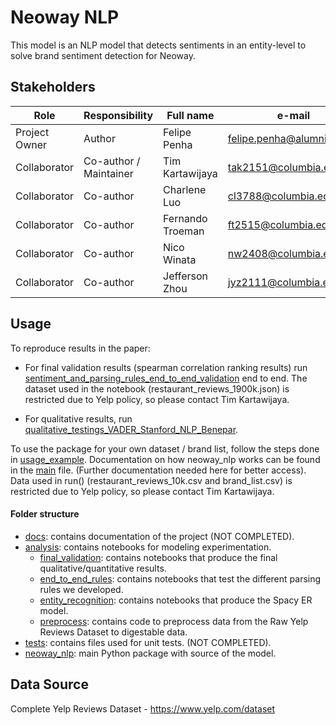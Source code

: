 # Neoway NLP

This model is an NLP model that detects sentiments in an entity-level to solve brand sentiment detection for Neoway.

## Stakeholders

| Role                 | Responsibility         | Full name                | e-mail       |
| -----                | ----------------       | -----------              | ---------    |
| Project Owner       | Author                 | Felipe Penha            | felipe.penha@alumni.usp.br |
| Collaborator         | Co-author / Maintainer              | Tim Kartawijaya | tak2151@columbia.edu   |
| Collaborator        | Co-author              | Charlene Luo | cl3788@columbia.edu   |
| Collaborator        | Co-author              | Fernando Troeman | ft2515@columbia.edu   |
| Collaborator        | Co-author              | Nico Winata | nw2408@columbia.edu   |
| Collaborator        | Co-author              | Jefferson Zhou | jyz2111@columbia.edu   |


## Usage

To reproduce results in the paper:
* For final validation results (spearman correlation ranking results) run [sentiment_and_parsing_rules_end_to_end_validation](./analysis/final_validation/sentiment_and_parsing_rules_end_to_end_validation.ipynb) end to end. The dataset used in the notebook (restaurant_reviews_1900k.json) is restricted due to Yelp policy, so please contact Tim Kartawijaya. 

* For qualitative results, run [qualitative_testings_VADER_Stanford_NLP_Benepar](./analysis/final_validation/qualitative_testings_VADER_Stanford_NLP_Benepar.ipynb).

To use the package for your own dataset / brand list, follow the steps done in [usage_example](./usage_example.ipynb). Documentation on how neoway_nlp works can be found in the [main](./neoway_nlp/main.py) file. (Further documentation needed here for better access). Data used in run() (restaurant_reviews_10k.csv and brand_list.csv) is restricted due to Yelp policy, so please contact Tim Kartawijaya.

#### Folder structure

* [docs](./docs): contains documentation of the project (NOT COMPLETED).
* [analysis](./analysis/): contains notebooks for modeling experimentation.
    * [final_validation](./analysis/): contains notebooks that produce the final qualitative/quantitative results.
    * [end_to_end_rules](./analysis/): contains notebooks that test the different parsing rules we developed.
    * [entity_recognition](./analysis/): contains notebooks that produce the Spacy ER model.
    * [preprocess](./analysis/): contains code to preprocess data from the Raw Yelp Reviews Dataset to digestable data.
* [tests](./tests/): contains files used for unit tests. (NOT COMPLETED).
* [neoway_nlp](./neoway_nlp/): main Python package with source of the model.

## Data Source
Complete Yelp Reviews Dataset - https://www.yelp.com/dataset